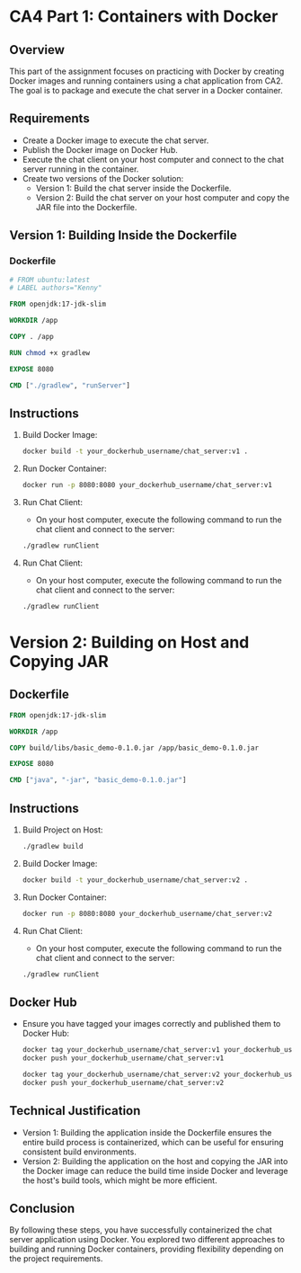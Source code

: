 # CA4 Part 1: Containers with Docker

## Overview

This part of the assignment focuses on practicing with Docker by creating Docker images and running containers using a chat application from CA2. The goal is to package and execute the chat server in a Docker container.

## Requirements

- Create a Docker image to execute the chat server.
- Publish the Docker image on Docker Hub.
- Execute the chat client on your host computer and connect to the chat server running in the container.
- Create two versions of the Docker solution:
    - Version 1: Build the chat server inside the Dockerfile.
    - Version 2: Build the chat server on your host computer and copy the JAR file into the Dockerfile.

## Version 1: Building Inside the Dockerfile

### Dockerfile

```dockerfile
# FROM ubuntu:latest
# LABEL authors="Kenny"

FROM openjdk:17-jdk-slim

WORKDIR /app

COPY . /app

RUN chmod +x gradlew

EXPOSE 8080

CMD ["./gradlew", "runServer"]
```

## Instructions

1. Build Docker Image:
    ```bash
    docker build -t your_dockerhub_username/chat_server:v1 .
    ```

2. Run Docker Container:
    ```bash
    docker run -p 8080:8080 your_dockerhub_username/chat_server:v1
    ```
   
3. Run Chat Client:
    - On your host computer, execute the following command to run the chat client and connect to the server:
    ```bash
    ./gradlew runClient
    ```

4. Run Chat Client:
    - On your host computer, execute the following command to run the chat client and connect to the server:
    ```bash
    ./gradlew runClient
    ```

# Version 2: Building on Host and Copying JAR
## Dockerfile
    
```dockerfile
FROM openjdk:17-jdk-slim

WORKDIR /app

COPY build/libs/basic_demo-0.1.0.jar /app/basic_demo-0.1.0.jar

EXPOSE 8080

CMD ["java", "-jar", "basic_demo-0.1.0.jar"]
```

## Instructions
1. Build Project on Host:
    ```bash
    ./gradlew build
    ```
   
2. Build Docker Image:
    ```bash
    docker build -t your_dockerhub_username/chat_server:v2 .
    ```
   
3. Run Docker Container:
    ```bash
    docker run -p 8080:8080 your_dockerhub_username/chat_server:v2
    ```
   
4. Run Chat Client:
    - On your host computer, execute the following command to run the chat client and connect to the server:
    ```bash
    ./gradlew runClient
    ```

## Docker Hub
- Ensure you have tagged your images correctly and published them to Docker Hub:
    ```bash
    docker tag your_dockerhub_username/chat_server:v1 your_dockerhub_username/chat_server:v1
    docker push your_dockerhub_username/chat_server:v1
    ```

    ```bash
    docker tag your_dockerhub_username/chat_server:v2 your_dockerhub_username/chat_server:v2
    docker push your_dockerhub_username/chat_server:v2
    ```

## Technical Justification
- Version 1: Building the application inside the Dockerfile ensures the entire build process is containerized, which can be useful for ensuring consistent build environments.
- Version 2: Building the application on the host and copying the JAR into the Docker image can reduce the build time inside Docker and leverage the host's build tools, which might be more efficient.

## Conclusion
By following these steps, you have successfully containerized the chat server application using Docker. You explored two different approaches to building and running Docker containers, providing flexibility depending on the project requirements.